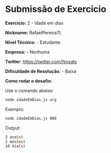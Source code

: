 # Submissão de Exercicio

**Exercicio:** 2 - Idade em dias

**Nickname:** RafaelPereira7L

**Nível Técnico:** - Estudante

**Empresa:** - Nenhuma

**Twitter**: https://twitter.com/fsosats

**Dificuldade de Resolução:** - Baixa


**Como rodar o desafio**: 

Use o comando abaixo: 
```bash
node idadeEmDias.js arg
```
Exemplo: 
```bash
node idadeEmDias.js 800
```
Output: 
```bash
2 ano(s)
2 mes(es)
10 dia(s)
```